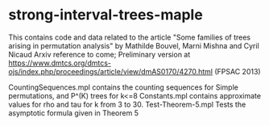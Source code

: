# strong-interval-trees-maple
This contains code and data related to the article
"Some families of trees arising in permutation analysis"
by Mathilde Bouvel, Marni Mishna and Cyril Nicaud
Arxiv reference to come; Preliminary version at 
https://www.dmtcs.org/dmtcs-ojs/index.php/proceedings/article/view/dmAS0170/4270.html (FPSAC 2013)

CountingSequences.mpl contains the counting sequences for Simple permutations, and P^(K) trees for k<=8
Constants.mpl contains approximate values for rho and tau for k from 3 to 30.
Test-Theorem-5.mpl Tests the asymptotic formula given in Theorem 5


